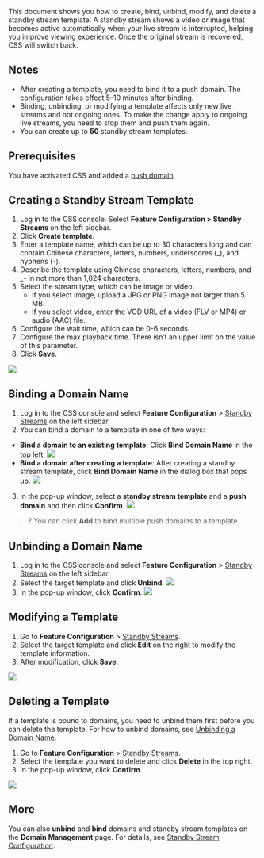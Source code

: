This document shows you how to create, bind, unbind, modify, and delete a standby stream template. A standby stream shows a video or image that becomes active automatically when your live stream is interrupted, helping you improve viewing experience. Once the original stream is recovered, CSS will switch back.

## Notes
- After creating a template, you need to bind it to a push domain. The configuration takes effect 5-10 minutes after binding.
- Binding, unbinding, or modifying a template affects only new live streams and not ongoing ones. To make the change apply to ongoing live streams, you need to stop them and push them again.
- You can create up to **50** standby stream templates.

## Prerequisites

You have activated CSS and added a [push domain](https://intl.cloud.tencent.com/document/product/267/35970).

[](id:Watermark)
## Creating a Standby Stream Template
1. Log in to the CSS console. Select **Feature Configuration > Standby Streams** on the left sidebar.
2. Click **Create template**.
3. Enter a template name, which can be up to 30 characters long and can contain Chinese characters, letters, numbers, underscores (_), and hyphens (-).
4. Describe the template using Chinese characters, letters, numbers, and _- in not more than 1,024 characters.
5. Select the stream type, which can be image or video.
   - If you select image, upload a JPG or PNG image not larger than 5 MB.
   - If you select video, enter the VOD URL of a video (FLV or MP4) or audio (AAC) file.
6. Configure the wait time, which can be 0-6 seconds.
7. Configure the max playback time. There isn’t an upper limit on the value of this parameter.
8. Click **Save**.

![](https://qcloudimg.tencent-cloud.cn/raw/b6803bb5cc4cfca3670308aba99f8a8c.png)

[](id:conect)
## Binding a Domain Name
1. Log in to the CSS console and select **Feature Configuration** > [Standby Streams](https://console.cloud.tencent.com/live/config/pad) on the left sidebar.
2. You can bind a domain to a template in one of two ways:
  - **Bind a domain to an existing template**: Click **Bind Domain Name** in the top left.
![](https://qcloudimg.tencent-cloud.cn/raw/a530d49b2391588bb4014d42fa3e4b71.png)
  - **Bind a domain after creating a template**: After creating a standby stream template, click **Bind Domain Name** in the dialog box that pops up.
![](https://qcloudimg.tencent-cloud.cn/raw/90cace3aeed0bae1117f89f4fb161a59.png)
3. In the pop-up window, select a **standby stream template** and a **push domain** and then click **Confirm**.
![](https://qcloudimg.tencent-cloud.cn/raw/bee76d1bfcbbc697838cb383d0a74f55.png)
>? You can click **Add** to bind multiple push domains to a template.

[](id:untie)
## Unbinding a Domain Name
1. Log in to the CSS console and select **Feature Configuration** > [Standby Streams](https://console.cloud.tencent.com/live/config/pad) on the left sidebar.
2. Select the target template and click **Unbind**.
    ![](https://qcloudimg.tencent-cloud.cn/raw/7783a32f702d370d41eb2591da5cc820.png)
3. In the pop-up window, click **Confirm**.
    ![](https://qcloudimg.tencent-cloud.cn/raw/a611aff7af82504fdeebed75624a4d5d.png)

[](id:change)

## Modifying a Template

1. Go to **Feature Configuration** > [Standby Streams](https://console.cloud.tencent.com/live/config/pad).
2. Select the target template and click **Edit** on the right to modify the template information.
3. After modification, click **Save**.

![](https://qcloudimg.tencent-cloud.cn/raw/bdd5c4ba74916133db6763e3c7e9822f.png)


[](id:delete)
## Deleting a Template
If a template is bound to domains, you need to unbind them first before you can delete the template. For how to unbind domains, see [Unbinding a Domain Name](#untie).
1. Go to **Feature Configuration** > [Standby Streams](https://console.cloud.tencent.com/live/config/pad).
2. Select the template you want to delete and click **Delete** in the top right.
3. In the pop-up window, click **Confirm**.

![](https://qcloudimg.tencent-cloud.cn/raw/f5b91fe4eb75e001f796400cc96775af.png)

## More
You can also **unbind** and **bind** domains and standby stream templates on the **Domain Management** page. For details, see [Standby Stream Configuration](https://intl.cloud.tencent.com/document/product/267/31064).